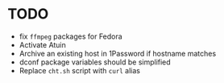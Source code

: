 # TODO

- fix `ffmpeg` packages for Fedora
- Activate Atuin
- Archive an existing host in 1Password if hostname matches
- dconf package variables should be simplified
- Replace `cht.sh` script with `curl` alias
